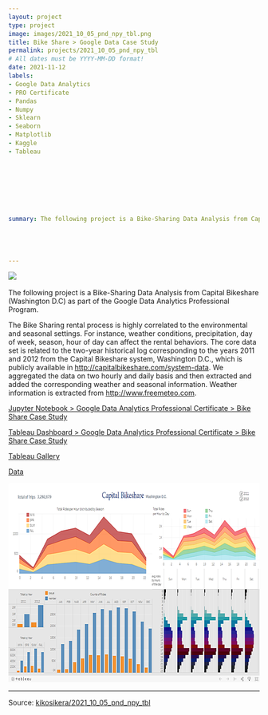 ```yaml
---
layout: project
type: project
image: images/2021_10_05_pnd_npy_tbl.png
title: Bike Share > Google Data Case Study
permalink: projects/2021_10_05_pnd_npy_tbl
# All dates must be YYYY-MM-DD format!
date: 2021-11-12
labels:
- Google Data Analytics
- PRO Certificate
- Pandas
- Numpy
- Sklearn
- Seaborn
- Matplotlib
- Kaggle
- Tableau







summary: The following project is a Bike-Sharing Data Analysis from Capital Bikeshare (Washington D.C) as part of the Google Data Analytics Professional Program.




---
```


<img class="ui image" src="{{ site.baseurl }}/images/2021_10_05_pnd_npy_tbl_pannel.png">

The following project is a Bike-Sharing Data Analysis from Capital Bikeshare (Washington D.C) as part of the Google Data Analytics Professional Program.<br/>

The Bike Sharing rental process is highly correlated to the environmental and seasonal settings. For instance, weather conditions, precipitation, day of week, season, hour of day can affect the rental behaviors. The core data set is related to the two-year historical log corresponding to the years 2011 and 2012 from the Capital Bikeshare system, Washington D.C., which is publicly available in http://capitalbikeshare.com/system-data. We aggregated the data on two hourly and daily basis and then extracted and added the corresponding weather and seasonal information. Weather information is extracted from http://www.freemeteo.com.


[Jupyter Notebook > Google Data Analytics Professional Certificate > Bike Share Case Study](https://colab.research.google.com/gist/kikosikera/77897222e8aa5a677dea27e7bd07efb7/2021_10_05_pnd_npy_tbl.ipynb?authuser=5)

[Tableau Dashboard > Google Data Analytics Professional Certificate > Bike Share Case Study](https://public.tableau.com/app/profile/cristiano.siqueira/viz/2021_10_05_pnd_npy_tbl/Bike_Dashboard)

[Tableau Gallery](https://public.tableau.com/profile/cristiano.siqueira#!)

[Data](https://github.com/kikosikera/2021_10_05_pnd_npy_tbl/tree/master/data)


 <a href="https://public.tableau.com/app/profile/cristiano.siqueira/viz/2021_10_05_pnd_npy_tbl/Bike_Dashboard">
  <img src="/images/2021_10_05_pnd_npy_tbl_tableau_.png" style="width:700px;height:400px;"/>
 </a>


<hr>

Source: <a href="https://github.com/kikosikera/2021_10_05_pnd_npy_tbl/tree/main/data"><i class="large github icon"></i>kikosikera/2021_10_05_pnd_npy_tbl</a>
